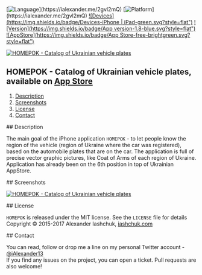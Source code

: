 [![Language](https://img.shields.io/badge/Swift-3.0-orange.svg?style=flat")](https://ialexander.me/2gvl2mQ)
[![Platform](https://img.shields.io/badge/Platform-iOS-lightgray.svg?style=flat")](https://ialexander.me/2gvl2mQ)
[![Devices](https://img.shields.io/badge/Devices-iPhone | iPad-green.svg?style=flat")](https://ialexander.me/2gvl2mQ)
[![Version](https://img.shields.io/badge/App version-1.8-blue.svg?style=flat")](https://ialexander.me/2gvl2mQ)
[![AppStore](https://img.shields.io/badge/App Store-free-brightgreen.svg?style=flat")](https://ialexander.me/2e3Zxeh)

[![HOMEPOK - Catalog of Ukrainian vehicle plates](https://raw.githubusercontent.com/iAlexander/Homepok/master/Header.jpg)](https://ialexander.me/2e3Zxeh)

## HOMEPOK - Catalog of Ukrainian vehicle plates, available on <a href="https://ialexander.me/2e3Zxeh">App Store</a>
1. [Description](#description)
2. [Screenshots](#screenshots)
3. [License](#license)
4. [Contact](#contact)

##<a name="description"> Description </a>

The main goal of the iPhone application ```HOMEPOK``` - to let people know the region of the vehicle (region of Ukraine where the car was registered), based on the automobile plates that are on the car. The application is full of precise vector graphic pictures, like Coat of Arms of each region of Ukraine.
Application has already been on the 6th position in top of Ukrainian AppStore.

##<a name="screenshots"> Screenshots </a>

[![HOMEPOK - Catalog of Ukrainian vehicle plates](https://raw.githubusercontent.com/iAlexander/Homepok/master/Screenshots.jpg)](https://ialexander.me/2e3Zxeh)

##<a name="license"> License </a>


```HOMEPOK``` is released under the MIT license. See the ```LICENSE``` file for details  
Copyright © 2015-2017 Alexander Iashchuk, <a href="https://iashchuk.com">iashchuk.com</a>

##<a name="contact"> Contact </a>


You can read, follow or drop me a line on my personal Twitter account - [@iAlexander13](https://twitter.com/iAlexander13)  
If you find any issues on the project, you can open a ticket. Pull requests are also welcome!
